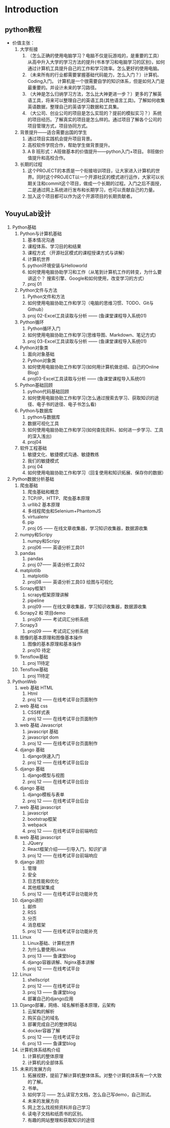 # Introduction

## python教程

* 价值主张：
  1. 大学衔接
     1. （怎么正确的使用电脑学习？电脑不仅是玩游戏的，是重要的工具）从高中升入大学的学习方法的提升\(书本学习和电脑学习的区别\)，如何通过计算机工具提升自己的工作和学习效率。怎么更好的使用电脑。
     2. （未来所有的行业都需要掌握基础代码能力，怎么入门？）计算机、Coding入门。 计算机是一个很需要自学的知识体系，但是如何入门是最重要的。并设计未来的学习路径。
     3. （大神是怎么归纳学习方法，怎么比大神更进一步？）更多的了解英语工具，将来可以整理自己的英语工具\(其他语言工具\)。了解如何收集英语数据，整理自己的英语学习数据和工具集。
     4. （大公司、创业公司的项目是怎么实现的？提前的模拟实习？）系统的项目经历。了解真实的项目是怎么样的。通过项目了解各个公司的项目管理方式，项目协同方式。
  2. 背景提升——适合需要出国的学生 
     1. 通过项目实践机会提升项目背景。
     2. 高校软件学院合作，帮助学生做背景提升。
     3. A B 班形式：A班做基本的价值提升——python入门+项目。 B班做价值提升和高校合作。
  3. 长期的过程
     1. 这个PROJECT的本质是一个衔接培训项目，让大家进入计算机的世界。同时这个PROJECT以一个开源社区的模式进行运作，大家可以长期关注和commit这个项目，做成一个长期的过程。入门之后不面授，二是通过网上系统进行发布和长期学习，也可以贡献自己的力量。
     2. 加入这个项目都可以作为这个开源项目的长期贡献者。

## YouyuLab设计

1. Python基础
   1. Python与计算机基础
      1. 基本情况沟通
      2. 课程体系、学习目的和结果
      3. 课程方式 （开源社区模式的课程授课方式与讲解） 
      4. 计算机世界
      5. python环境安装与Helloworld
      6. 如何使用电脑协助学习和工作（从笔到计算机工作的转变，为什么要讲这个？ 搜索引擎、Google和如何使用，改变学习的方式）
      7. proj 01 
   2. Python文件与方法
      1. Python文件和方法
      2. 如何使用电脑协助工作和学习（电脑的思维习惯、TODO、Git与Github）
      3. proj 02-Excel工具读取与分析 —— \(鱼课堂课程导入系统01\)
   3. Python循环
      1. Python循环入门
      2. 如何使用电脑协助工作和学习\(思维导图、Markdown、笔记方式\)
      3. proj 03-Excel工具读取与分析 —— \(鱼课堂课程导入系统01\)
   4. Python对象类
      1. 面向对象基础
      2. Python对象类
      3. 如何使用电脑协助工作和学习\(如何用计算机做总结、自己的Online Blog\)
      4. proj03-Excel工具读取与分析 —— \(鱼课堂课程导入系统01\)
   5. Python基础回顾
      1. python代码基础回顾
      2. 如何使用电脑协助工作和学习\(怎么通过搜索去学习、获取知识的途径、电子书的途径、电子书怎么看\)
   6. Python与数据库
      1. python与数据库
      2. 数据可视化工具
      3. 如何使用电脑协助工作和学习\(如何查找资料、如何进一步学习、工具的深入浅出\)
      4. proj04
   7. 软件工程基础
      1. 敏捷文化、敏捷模式沟通、敏捷教练
      2. 我们的敏捷模式
      3. proj 04
      4. 如何使用电脑协助工作和学习（回复使用和知识拓展、保存你的数据）
2. Python数据分析基础
   1. 爬虫基础
      1. 爬虫基础和概念
      2. TCP/IP、HTTP、爬虫基本原理
      3. urllib2 基本原理
      4. 多线程爬虫和Selenium+PhantomJS
      5. virtualenv
      6. pip
      7. proj 05 —— 在线文章收集器，学习知识收集器，数据源收集
   2. numpy和Scripy
      1. numpy和Scripy
      2. proj06 —— 英语分析工具01
   3. pandas
      1. pandas
      2. proj 07—— 英语分析工具02
   4. matplotlib
      1. matplotlib
      2. proj08 —— 英语分析工具03 绘图与可视化
   5. Scrapy框架1
      1. scrapy框架原理讲解
      2. pipeline
      3. proj09 —— 在线文章收集器，学习知识收集器，数据源收集
   6. Scrapy2 和 项目demo
      1. proj09 —— 考试词汇分析系统
   7. Scrapy3 
      1. proj09 —— 考试词汇分析系统
   8. 图像的基本原理和图像基本操作
      1. 图像的基本原理和基本操作
      2. proj10 待定
   9. Tensflow基础
      1. proj 11待定
   10. Tensflow基础
       1. proj 11待定
3. PythonWeb
   1. web 基础 HTML
      1. Html 
      2. proj 12 —— 在线考试平台页面制作
   2. web 基础 css
      1. CSS样式表
      2. proj 12 —— 在线考试平台页面制作
   3. web 基础 Javascript
      1. javascript 基础
      2. javascript dom
      3. proj 12 —— 在线考试平台页面制作
   4. django 基础
      1. django快速入门
      2. proj 12 —— 在线考试平台后台
   5. django 基础
      1. django模型与视图
      2. proj 12 —— 在线考试平台后台
   6. django 基础
      1. django模板与表单
      2. proj 12 —— 在线考试平台后台
   7. web 基础 javascript
      1. javascript 
      2. bootstrap框架
      3. webpack
      4. proj 12 —— 在线考试平台前端响应
   8. web 基础 javascript
      1. JQuery
      2. React框架介绍——引导入门，知识扩讲
      3. proj 12 —— 在线考试平台前端响应
   9. django 进阶
      1. 管理
      2. 安全
      3. 日志性能和优化
      4. 其他框架集成
      5. proj 12 —— 在线考试平台功能补充
   10. django进阶
       1. 邮件
       2. RSS
       3. 分页
       4. 消息框架
       5. proj 12 —— 在线考试平台功能补充
   11. Linux
       1. Linux基础、计算机世界
       2. 为什么要使用Linux
       3. proj 13 —— 鱼课堂blog
       4. django容器讲解、Nginx基本讲解
       5. proj 12 —— 在线考试平台
   12. Linux
       1. shellscript
       2. proj 12 —— 在线考试平台
       3. proj 13 —— 鱼课堂blog
       4. 部署自己的django应用
   13. Django部署，网络、域名解析基本原理，云架构
       1. 云架构的解析
       2. 购买自己的域名
       3. 部署完成自己的整体网站
       4. docker容器了解
       5. proj 12 —— 在线考试平台
       6. proj 13 —— 鱼课堂blog
   14. 计算机体系结构介绍
       1. 计算机的整体原理
       2. 计算机的全部体系
   15. 未来的发展方向
       1. 拓展视野，提前了解计算机整体体系。对整个计算机体系有一个大致的了解。
       2. 书单。
       3. 如何学习 —— 怎么读官方文档，怎么自己写demo，自己测试。
       4. 未来的发展方向
       5. 网上怎么找视频资料并自己学习
       6. 读电子文档和纸质书的区别。
       7. 有趣的网站整理和获取知识的途径

